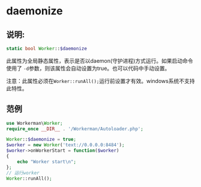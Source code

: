 # daemonize
## 说明:
```php
static bool Worker::$daemonize
```

此属性为全局静态属性，表示是否以daemon(守护进程)方式运行。如果启动命令使用了 ```-d```参数，则该属性会自动设置为true。也可以代码中手动设置。

注意：此属性必须在```Worker::runAll();```运行前设置才有效。windows系统不支持此特性。

## 范例

```php
use Workerman\Worker;
require_once __DIR__ . '/Workerman/Autoloader.php';

Worker::$daemonize = true;
$worker = new Worker('text://0.0.0.0:8484');
$worker->onWorkerStart = function($worker)
{
    echo "Worker start\n";
};
// 运行worker
Worker::runAll();
```
